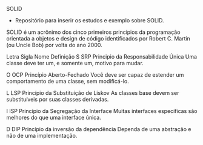 SOLID


* Repositório para inserir os estudos e exemplo sobre SOLID.


SOLID é um acrônimo dos cinco primeiros princípios da programação orientada a objetos e design de código identificados por Robert C. Martin (ou Uncle Bob) por volta do ano 2000. 


Letra   Sigla   Nome    Definição
S    SRP    Principio da Responsabilidade Única Uma classe deve ter um, e somente um, motivo para mudar.

O    OCP    Princípio Aberto-Fechado    Você deve ser capaz de estender um comportamento de uma classe, sem modificá-lo.

L    LSP    Princípio da Substituição de Liskov As classes base devem ser substituíveis por suas classes derivadas.

I    ISP    Princípio da Segregação da Interface    Muitas interfaces específicas são melhores do que uma interface única.

D    DIP    Princípio da inversão da dependência    Dependa de uma abstração e não de uma implementação.
